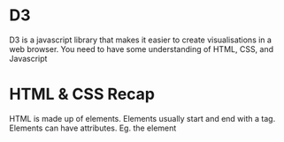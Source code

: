 # D3

D3 is a javascript library that makes it easier to create visualisations in a web browser.
You need to have some understanding of HTML, CSS, and Javascript

# HTML & CSS Recap
HTML is made up of elements. Elements usually start and end with a tag. Elements can have attributes. Eg. the element *<style>* can have the attribute *type*. Elements can be nested inside each other, and so can have a parent/child heirarchy.
  
<!DOCTYPE html>
  <head>
    <style type="text/css">
    
    </style>
    <title>D3 Guide</title>
  </head>
  <body>
    <h1>Page One Heading</h1>
    <p>Paragraph of text.</p>
  </body>

## CSS
CSS consists of selectors and rules. Selectors are the names of the HTML elements or classes that the styles will apply to; Rules are defined within curly brackets { }  

p { font-family: sans-serif;
    color: lime;
  }

## SVG
D3 creates visualisations by using the <SVG> element (Scalable Vector Graphics) - this draws shapes (eg. circles, rectangles, lines etc..) based on given parameters. In raw HTML this looks like:

<svg width="100" height="100">
    <circle cx="50" cy="50" r="20"  fill="orange" stroke="gray" stroke-width="2"/>
    <rect x="10" y="10" width="50" height="50" fill="lime" stroke-width="4" stroke="pink" />
    <line x1="20" y1="40" x2="90" y2="90" stroke="blue" stroke-width="4" />
</svg>


# Javascript Recap
Variables can be defined and can contain numbers or strings.
var = 123;

An *array* can be created [ ]. Values can be referenced using the position in the array eg. cars[0] = Saab
var cars = ["Saab", "Volvo", "BMW"];

*functions* can created using as shown below:
function myFunction() { alert( cars[1] ); }

An *object* can created using { }, and are made of key:value pairs. Values can be numbers, strings, arrays, objects or functions. A value can be referenced using the object and key name separated by a period eg. people.lastName = Doe
var people = {firstName:"John", lastName:"Doe"};     


# D3 Explained
The basic D3 code below finds the <body> element and inserts an <svg> element inside it: 
d3.select("body").append("svg");

The D3 library is an object made up of lots of functions. *select* is a one of these functions (nb. functions that are part of an object are referred to as *methods*). D3 lets you chain its functions/methods using the . eg d3.method1().method2().method3()    

var svg = d3.select("body")
            .append("svg")
            .attr("width", 1500)
            .attr("height", 1500);
                    
svg.append("g")
      .attr("class", "x axis")
      .attr("transform", "translate(0," + plotheight + ")") 
      .call(xAxis)
      .append("text")
      .attr("class", "label")
      .attr("x", plotwidth /2 )
      .attr("y", margin.bottom )
      .text(“Date”);                    


# Common D3 methods
The function for reading CSV files: 
d3.csv("dataset.csv",
       function(error, mydata) {  }
)

